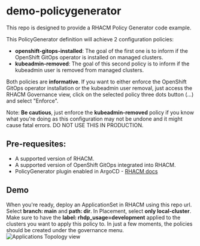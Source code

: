 # demo-policygenerator

This repo is designed to provide a RHACM Policy Generator code example.

This PolicyGenerator definition will achieve 2 configuration policies:
 - **openshift-gitops-installed**: The goal of the first one is to inform if the OpenShift GitOps operator is installed on managed clusters. 
 - **kubeadmin-removed**: The goal of this second policy is to inform if the kubeadmin user is removed from managed clusters.

Both policies are **informative**. If you want to either enforce the OpenShift GitOps operator installation or the kubeadmin user removal, just access the RHACM Governance view, click on the selected policy three dots button (...) and select "Enforce".

Note: **Be cautious**, just enforce the **kubeadmin-removed** policy if you know what you're doing as this configuration may not be undone and it might cause fatal errors. DO NOT USE THIS IN PRODUCTION.
 
## Pre-requesites: ##

- A supported version of RHACM.
- A supported version of OpenShift GitOps integrated into RHACM.
- PolicyGenerator plugin enabled in ArgoCD - [RHACM docs](https://docs.redhat.com/en/documentation/red_hat_advanced_cluster_management_for_kubernetes/2.12/html/gitops/gitops-overview#gitops-policy-definitions)


## Demo ##
When you're ready, deploy an ApplicationSet in RHACM using this repo url. 
Select **branch: main** and **path: dir**.
In Placement, select __only local-cluster__.
Make sure to have the **label: rhdp_usage=development** applied to the clusters you want to apply this policy to.
In just a few moments, the policies should be created under the governance menu.
![Applications Topology view](https://github.com/levenhagen/demo-policygenerator/blob/main/dir/img/image.png?raw=true)

